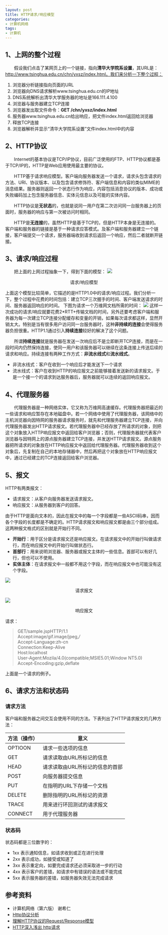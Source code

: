 ```yaml
---
layout: post
title: HTTP请求/响应模型
categories:
- 计算机网络
tags:
- 计算机
---
```


## 1、上网的整个过程
　　假设我们点击了某网页上的一个链接，指向**清华大学院系设置**，其URL是：http://www.tsinghua.edu.cn/chn/yxsz/index.html。我们来分析一下整个过程：

1. 浏览器分析链接指向页面的URL
2. 浏览器向DNS请求解析www.tsinghua.edu.cn的IP地址
3. DNS系统解析出清华大学服务器的地址是166.111.4.100
4. 浏览器与服务器建立TCP连接
5. 浏览器发出取文件命令：**GET /chn/yxsz/index.html**
6. 服务器www.tsinghua.edu.cn给出响应，把文件index.html返回给浏览器
7. 释放TCP连接
8. 浏览器解析并显示“清华大学院系设置”文件index.html中的内容

## 2、HTTP协议
　　Internet的基本协议是TCP/IP协议，目前广泛使用的FTP、HTTP协议都是基于TCP/IP的，HTTP是Web应用使用最主要的协议。

　　HTTP基于请求响应模型。客户端向服务器发送一个请求，请求头包含请求的方法、URI、协议版本、以及包含请求修饰符、客户端信息和内容的类似MIME的消息结果。服务器则返回一个状态行作为响应，内容包括消息协议的版本、成功或失败编码加上包含服务器信息、实体元信息以及可能的实体内容。

　　HTTP协议是**无状态**的，也就是说同一用户在第二次访问同一台服务器上的页面时，服务器的响应与第一次被访问时相同。

　　HTTP是**无连接**的，虽然HTTP是基于TCP的，但是HTTP本身是无连接的。客户端和服务器的链接是基于一种请求应答模式。及客户端和服务器建立一个链接，客户端提交一个请求，服务器端收到请求后返回一个响应，然后二者就断开链接。

## 3、请求/响应过程
　　把上面的上网过程抽象一下，得到下面的模型：
![](http://i.imgur.com/o9SIKPs.jpg)
<center>请求/响应模型</center>

上面这个模型比较简单，它描述的是HTTP1.0中的请求/响应过程。我们分析一下，整个过程中花费的时间包括：建立TCP三次握手的时间、客户端发送请求的时间、服务器返回响应的时间。
下图为请求一个万维网文档所需的时间：
![](http://i.imgur.com/2e49KQZ.jpg)
这样一次成功的请求/响应就要花费2\*RTT+传输文档的时间，另外还要考虑客户端和服务器为每一次建立TCP连接分配缓存和变量的开销，如果每次请求都这样，显然开销太大。特别是当有很多用户访问同一台服务器时，这种**非持续的连接**会使得服务器负担很重。HTTP1.1通过引入**持续连接**较好的解决了这个问题。

　　所谓**持续连接**就是服务器在发送一次响应后不是立即断开TCP连接，而是在一段时间内仍然保持连接，使同一用户和该服务器可以继续在这条连接上传送后续的请求和响应。持续连接有两种工作方式：**非流水线式**和**流水线式**。

- 非流水线式：客户在收到一个响应后才能发送下一个请求
- 流水线式：客户在收到HTTP的响应报文之前能够接着发送新的请求报文。于是一个接一个的请求到达服务器后，服务器就可以连续的返回响应报文。

## 4、代理服务器
　　代理服务器是一种网络实体，它又称为万维网高速缓存。代理服务器把最近的一些请求和响应暂存在本地磁盘中。若一个网络中使用了代理服务器，该网络中的主机浏览器向因特网的服务器请求服务时，就先和代理服务器建立TCP连接，并向代理服务器发出HTTP请求报文。若代理服务器中已经存放了所请求的对象，则把这个对象放入HTTP响应报文中返回给客户浏览器；否则，代理服务器就代表客户浏览器与因特网上的源点服务器建立TCP连接，并发送HTTP请求报文。源点服务器把所请求的对象放在HTTP响应报文中返回给代理服务器。代理服务器收到这个对象后，先复制在自己的本地存储器中，然后再把这个对象放在HTTP响应报文中，通过已经建立的TCP连接返回给客户浏览器。
## 5、报文
HTTP有两类报文：

- 请求报文：从客户向服务器发送请求报文。
- 响应报文：从服务器到客户的回答。

由于HTTP是面向文本的，因此在报文中的每一个字段都是一些ASCII码串，因而各个字段的长度都是不确定的。HTTP请求报文和响应报文都是由三个部分组成。这两种报文格式的区别就是开始行不同。

- **开始行**：用于区分是请求报文还是响应报文。在请求报文中的开始行叫做请求行，而在响应报文中的开始行叫做状态行。
- **首部行**：用来说明浏览器、服务器或报文主体的一些信息。首部可以有好几行，但也可以不使用。
- **实体主体**：在请求报文中一般都不用这个字段，而在响应报文中也可能没有这个字段。

![](http://i.imgur.com/Fpv63PK.jpg)
<center>请求报文</center>

![](http://i.imgur.com/4GxdRwd.jpg)
<center>响应报文</center>

请求：

>GET/sample.jspHTTP/1.1</br>
Accept:image/gif.image/jpeg,*/*</br>
Accept-Language:zh-cn</br>
Connection:Keep-Alive</br>
Host:localhost</br>
User-Agent:Mozila/4.0(compatible;MSIE5.01;Window NT5.0)</br>
Accept-Encoding:gzip,deflate</br>

上面是一个请求的例子。
## 6、请求方法和状态码

### 请求方法　　
客户端和服务器之间交互会使用不同的方法。下表列出了HTTP请求报文的几种方法：

|方法（操作）|意义|
|-----------|---|
|OPTIOON|请求一些选项的信息|
|GET|请求读取由URL所标记的信息|
|HEAD|请求读取由URL所标记的信息的首部|
|POST|向服务器提交信息|
|PUT|在指明的URL下存储一个文档|
|DELETE|删除指明的URL所标记的资源|
|TRACE|用来进行环回测试的请求报文|
|CONNECT|用于代理服务器|

### 状态码
状态码都是三位数字的：

- 1xx 表示通知信息，如请求收到或正在进行处理
- 2xx 表示成功，如接受或知道了
- 3xx 表示重定向，如要完成请求还必须采取进一步的行动
- 4xx 表示客户的差错，如请求中有错误的语法或不能完成
- 5xx 表示服务器的差错，如服务器失效无法完成请求

## 参考资料
- 计算机网络（第六版）  谢希仁
- [Http协议分析](http://www.xuebuyuan.com/1494601.html "Http协议分析")
- [理解HTTP协议的Request/Response模型](http://blog.sina.com.cn/s/blog_5e98ca2b01018p3j.html)
- [HTTP深入浅出 http请求](http://www.cnblogs.com/yin-jingyu/archive/2011/08/01/2123548.html)